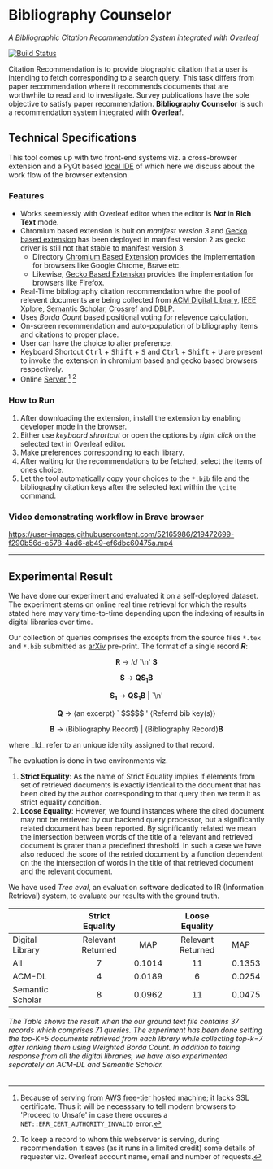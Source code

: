 # Bibliography Counselor
_A Bibliographic Citation Recommendation System integrated with [Overleaf](https://www.overleaf.com)_

[![Build Status](https://travis-ci.org/joemccann/dillinger.svg?branch=master)](https://github.com/DDuttaGit/OverleafCounselor/README.md)

Citation Recommendation is to provide biographic citation that a user is intending to fetch corresponding to a search query. This task differs from paper recommendation where it recommends documents that are worthwhile to read and to investigate. Survey publications have the sole objective to satisfy paper recommendation. __Bibliography Counselor__ is such a recommendation system integrated with __Overleaf__.

## Technical Specifications
This tool comes up with two front-end systems viz. a cross-browser extension and a PyQt based [local IDE](https://github.com/DDuttaGit/Bibliography-Counselor/tree/main/Local%20IDE) of which here we discuss about the work flow of the browser extension.

### Features

- Works seemlessly with Overleaf editor when the editor is ___Not___ in **Rich Text** mode.
- Chromium based extension is buit on _manifest version 3_ and [Gecko based extension](https://addons.mozilla.org/en-US/firefox/addon/bibliography-counselor/) has been deployed in manifest version 2 as gecko driver is still not that stable to manifest version 3.
    * Directory [Chromium Based Extension](https://github.com/DDuttaGit/Bibliography-Counselor/tree/main/Chromium%20Based%20Extension) provides the implementation for browsers like Google Chrome, Brave etc.
    * Likewise, [Gecko Based Extension](https://github.com/DDuttaGit/Bibliography-Counselor/tree/main/Gecko%20Based%20Extension) provides the implementation for browsers like Firefox.
- Real-Time bibliography citation recommendation whre the pool of relevent documents are being collected from [ACM Digital Library](https://dl.acm.org/), [IEEE Xplore](https://ieeexplore.ieee.org/), [Semantic Scholar](https://www.semanticscholar.org/), [Crossref](https://www.crossref.org/) and [DBLP](https://dblp.org/).
- Uses *Borda Count* based positional voting for relevence calculation.
- On-screen recommendation and auto-population of bibliography items and citations to proper place.
- User can have the choice to alter preference.
- Keyboard Shortcut <kbd>Ctrl</kbd> + <kbd>Shift</kbd> + <kbd>S</kbd> and <kbd>Ctrl</kbd> + <kbd>Shift</kbd> + <kbd>U</kbd> are present to invoke the extension in chromium based and gecko based browsers respectively.
- Online [Server](https://github.com/DDuttaGit/Bibliography-Counselor/tree/main/Server) [^1] [^2]

### How to Run
1. After downloading the extension, install the extension by enabling developer mode in the browser.
2. Either use _keyboard shrortcut_ or open the options by _right click_ on the selected text in Overleaf editor.
3. Make preferences corresponding to each library.
4. After waiting for the recommendations to be fetched, select the items of ones choice.
5. Let the tool automatically copy your choices to the `*.bib` file and the bibliography citation keys after the selected text within the `\cite` command.

### Video demonstrating workflow in Brave browser

https://user-images.githubusercontent.com/52165986/219472699-f290b56d-e578-4ad6-ab49-ef6dbc60475a.mp4


<!-- https://user-images.githubusercontent.com/52165986/219595267-43136366-1b93-4d30-ba25-bdc1e6a31a71.mp4-->


  
---

## Experimental Result
We have done our experiment and evaluated it on a self-deployed dataset. The experiment stems on online real time retrieval for which the results stated here may vary time-to-time depending upon the indexing of results in digital libraries over time.

Our collection of queries comprises the excepts from the source files `*.tex` and `*.bib` submitted as [arXiv](https://arxiv.org/) pre-print. The format of a single record ___R___:
<div align='center'>

__R__ → _Id_ \`\n' __S__

__S__ → __QS<sub>1</sub>B__

__S<sub>1</sub>__ → __QS<sub>1</sub>B__  |  \`\n'

__Q__ →  ⟨an excerpt⟩ \` \$\$\$\$\$ '  ⟨Referrd bib key(s)⟩

__B__  →  ⟨Bibliography Record⟩ | ⟨Bibliography Record⟩__B__
</div>
where _Id_ refer to an unique identity assigned to that record.


The evaluation is done in two environments viz.
1. __Strict Equality__: As the name of Strict Equality implies if elements from set of retrieved documents is exactly identical to the document that has been cited by the author corresponding to that query then we term it as strict equality condition.
2. __Loose Equality__: However, we found instances where the cited document may not be retrieved by our backend query processor, but a significantly related document has been reported. By significantly related we mean the intersection between words of the title of a relevant and retrieved document is grater than a predefined threshold. In such a case we have also reduced the score of the retried document by a function dependent on the the intersection of words in the title of that retrieved document and the relevant document.

We have used _Trec eval_, an evaluation software dedicated to IR (Information Retrieval) system, to evaluate our results with the ground truth. 

|                  |  Strict Equality  |        |   Loose Equality  |        |
|------------------|:-----------------:|:------:|:-----------------:|--------|
| Digital Library  | Relevant Returned |   MAP  | Relevant Returned |   MAP  |
|              All |         7         | 0.1014 |         11        | 0.1353 |
|           ACM-DL |         4         | 0.0189 |         6         | 0.0254 |
| Semantic Scholar |         8         | 0.0962 |         11        | 0.0475 |
###### The Table shows the result when the our ground text file contains 37 records which comprises 71 queries. The experiment has been done setting the _top-K=5_ documents retrieved from each library while collecting _top-k=7_ after ranking them using Weighted Borda Count. In addition to taking response from all  the digital libraries, we have also experimented separately on ACM-DL and Semantic Scholar.



[^1]: Because of serving from [AWS free-tier hosted machine](https://13.233.129.4/homepage.html); it lacks SSL certificate. Thus it will be necesssary to tell modern browsers to 'Proceed to Unsafe' in case there occures a `NET::ERR_CERT_AUTHORITY_INVALID` error.
[^2]: To keep a record to whom this webserver is serving, during recommendation it saves (as it runs in a limited credit) some details of requester viz. Overleaf account name, email and number of requests.
